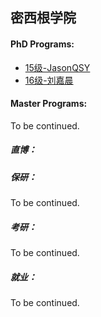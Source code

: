 ## 密西根学院

#### PhD Programs:

 - [15级-JasonQSY](grad-application/umich-joint-institute/[US]-15-shengyiqian.md)
 - [16级-刘嘉晨](grad-application/umich-joint-institute/[US]-16-刘嘉晨.md)
 

#### Master Programs:

To be continued.



##### 直博：


##### 保研：

To be continued.

##### 考研：

To be continued.

##### 就业：

To be continued.

